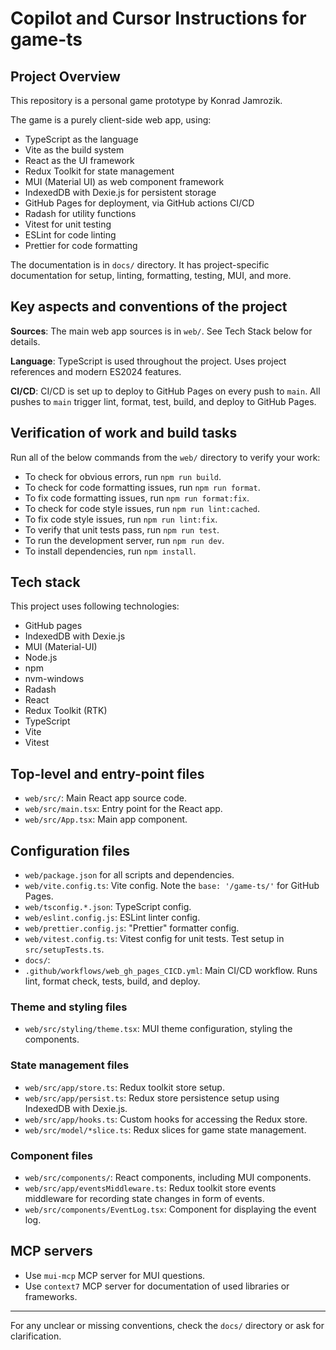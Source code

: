 # Copilot and Cursor Instructions for game-ts

## Project Overview

This repository is a personal game prototype by Konrad Jamrozik.

The game is a purely client-side web app, using:

- TypeScript as the language
- Vite as the build system
- React as the UI framework
- Redux Toolkit for state management
- MUI (Material UI) as web component framework
- IndexedDB with Dexie.js for persistent storage
- GitHub Pages for deployment, via GitHub actions CI/CD
- Radash for utility functions
- Vitest for unit testing
- ESLint for code linting
- Prettier for code formatting

The documentation is in `docs/` directory.
It has project-specific documentation for setup, linting, formatting, testing, MUI, and more.

## Key aspects and conventions of the project

**Sources**: The main web app sources is in `web/`. See Tech Stack below for details.

**Language**: TypeScript is used throughout the project. Uses project references and modern ES2024 features.

**CI/CD**:  CI/CD is set up to deploy to GitHub Pages on every push to `main`.
  All pushes to `main` trigger lint, format, test, build, and deploy to GitHub Pages.

## Verification of work and build tasks

Run all of the below commands from the `web/` directory to verify your work:

- To check for obvious errors, run `npm run build`.
- To check for code formatting issues, run `npm run format`.
- To fix code formatting issues, run `npm run format:fix`.
- To check for code style issues, run `npm run lint:cached`.
- To fix code style issues, run `npm run lint:fix`.
- To verify that unit tests pass, run `npm run test`.
- To run the development server, run `npm run dev`.
- To install dependencies, run `npm install`.

## Tech stack

This project uses following technologies:

- GitHub pages
- IndexedDB with Dexie.js
- MUI (Material-UI)
- Node.js
- npm
- nvm-windows
- Radash
- React
- Redux Toolkit (RTK)
- TypeScript
- Vite
- Vitest

## Top-level and entry-point files

- `web/src/`: Main React app source code.
- `web/src/main.tsx`: Entry point for the React app.
- `web/src/App.tsx`: Main app component.

## Configuration files

- `web/package.json` for all scripts and dependencies.
- `web/vite.config.ts`: Vite config. Note the `base: '/game-ts/'` for GitHub Pages.
- `web/tsconfig.*.json`: TypeScript config.
- `web/eslint.config.js`: ESLint linter config.
- `web/prettier.config.js`: "Prettier" formatter config.
- `web/vitest.config.ts`: Vitest config for unit tests. Test setup in `src/setupTests.ts`.
- `docs/`:
- `.github/workflows/web_gh_pages_CICD.yml`: Main CI/CD workflow. Runs lint, format check, tests, build, and deploy.

### Theme and styling files

- `web/src/styling/theme.tsx`: MUI theme configuration, styling the components.

### State management files

- `web/src/app/store.ts`: Redux toolkit store setup.
- `web/src/app/persist.ts`: Redux store persistence setup using IndexedDB with Dexie.js.
- `web/src/app/hooks.ts`: Custom hooks for accessing the Redux store.
- `web/src/model/*slice.ts`: Redux slices for game state management.

### Component files

- `web/src/components/`: React components, including MUI components.
- `web/src/app/eventsMiddleware.ts`: Redux toolkit store events middleware for recording state changes in form of events.
- `web/src/components/EventLog.tsx`: Component for displaying the event log.

## MCP servers

- Use `mui-mcp` MCP server for MUI questions.
- Use `context7` MCP server for documentation of used libraries or frameworks.

---
For any unclear or missing conventions, check the `docs/` directory or ask for clarification.
